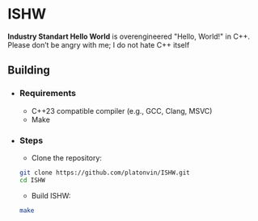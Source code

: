 # ISHW

 **Industry Standart Hello World** is overengineered "Hello, World!" in C++. Please don’t be angry with me; I do not hate C++ itself


## Building

- ### Requirements

    - C++23 compatible compiler (e.g., GCC, Clang, MSVC)
    - Make

- ### Steps

    * Clone the repository:
    ```bash
    git clone https://github.com/platonvin/ISHW.git
    cd ISHW
    ```
    * Build ISHW:
    ```bash
    make
    ```
